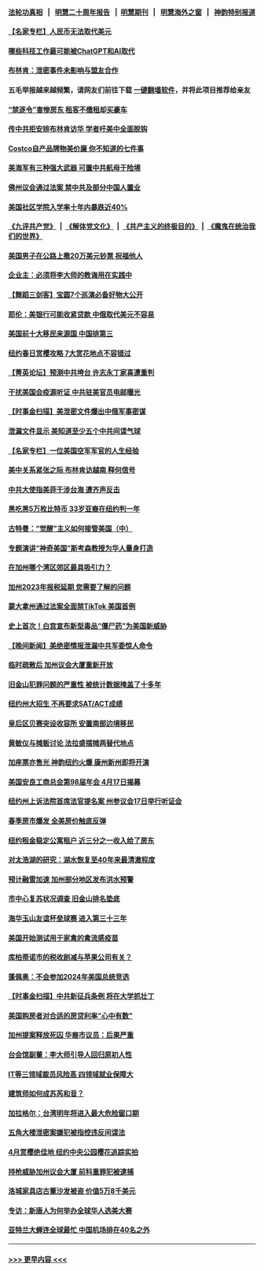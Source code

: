 #### [法轮功真相](https://github.com/gfw-breaker/truth/blob/master/README.md?t=0) &nbsp;&nbsp;|&nbsp;&nbsp; [明慧二十周年报告](https://github.com/gfw-breaker/mh-reports/blob/master/README.md?t=0) &nbsp;&nbsp;|&nbsp;&nbsp;[明慧期刊](https://github.com/gfw-breaker/mh-qikan) &nbsp;&nbsp;|&nbsp;&nbsp; [明慧海外之窗](https://github.com/gfw-breaker/mh-news/blob/master/README.md?t=0) &nbsp;&nbsp;|&nbsp;&nbsp; [神韵特别报道](https://github.com/gfw-breaker/mh-news/blob/master/shenyun.md?t=0)
#### [【名家专栏】人民币无法取代美元](../pages/nsc412/n13974270.md?t=04170658) 
#### [哪些科技工作最可能被ChatGPT和AI取代](../pages/nsc412/n13973818.md?t=04170658) 
#### [布林肯：泄密事件未影响与盟友合作](../pages/nsc412/n13974368.md?t=04170658) 
#### 五毛举报越来越频繁，请网友们前往下载 [一键翻墙软件](https://github.com/gfw-breaker/ssr-accounts)，并将此项目推荐给亲友
#### [“禁逐令”害惨房东 租客不缴租却买豪车](../pages/nsc412/n13970894.md?t=04170658) 
#### [传中共拒安排布林肯访华 学者吁美中全面脱钩](../pages/nsc412/n13974274.md?t=04170658) 
#### [Costco自产品牌物美价廉 你不知道的七件事](../pages/nsc412/n13971680.md?t=04170658) 
#### [美海军有三种强大武器 可置中共航母于险境](../pages/nsc412/n13970837.md?t=04170658) 
#### [佛州议会通过法案 禁中共及部分中国人置业](../pages/nsc412/n13973740.md?t=04170658) 
#### [美国社区学院入学率十年内暴跌近40%](../pages/nsc412/n13973890.md?t=04170658) 
#### [《九评共产党》](https://github.com/begood0513/9ping.md/blob/master/README.md) &nbsp;|&nbsp; [《解体党文化》](../../../../jtdwh.md/blob/master/README.md)  &nbsp;|&nbsp; [《共产主义的终极目的》](../../../../gczydzjmd.md/blob/master/README.md) &nbsp;|&nbsp; [《魔鬼在统治我们的世界》](../../../../mgztzwmdsj.md/blob/master/README.md) 
#### [美国男子在公路上撒20万美元钞票 祝福他人](../pages/nsc412/n13973904.md?t=04170658) 
#### [企业主：必须将李大师的教诲用在实践中](../pages/nsc412/n13973046.md?t=04170658) 
#### [【舞蹈三剑客】宝圆7个巡演必备好物大公开](../pages/nsc412/n13973886.md?t=04170658) 
#### [耶伦：美银行可能收紧贷款 中俄取代美元不容易](../pages/nsc412/n13973820.md?t=04170658) 
#### [美国前十大移民来源国 中国排第三](../pages/nsc412/n13973796.md?t=04170658) 
#### [纽约春日赏樱攻略 7大赏花地点不容错过](../pages/nsc412/n13973744.md?t=04170658) 
#### [【菁英论坛】预测中共垮台 许志永丁家喜遭重判](../pages/nsc412/n13973734.md?t=04170658) 
#### [干扰美国会疫源听证 中共驻美官员电邮曝光](../pages/nsc412/n13973726.md?t=04170658) 
#### [【时事金扫描】美泄密文件爆出中俄军事密谋](../pages/nsc412/n13973567.md?t=04170658) 
#### [泄漏文件显示 美知道至少五个中共间谍气球](../pages/nsc412/n13973674.md?t=04170658) 
#### [【名家专栏】一位美国空军军官的人生经验](../pages/nsc412/n13973594.md?t=04170658) 
#### [美中关系紧张之际 布林肯访越南 释何信号](../pages/nsc412/n13973687.md?t=04170658) 
#### [中共大使指美菲干涉台海 遭齐声反击](../pages/nsc412/n13973677.md?t=04170658) 
#### [黑吃黑5万枚比特币 33岁亚裔在纽约判一年](../pages/nsc412/n13973404.md?t=04170658) 
#### [古特曼：“觉醒”主义如何接管美国（中）](../pages/nsc412/n13973357.md?t=04170658) 
#### [专题演讲“神奇美国”斯考森教授为华人量身打造](../pages/nsc412/n13973501.md?t=04170658) 
#### [在加州哪个湾区郊区最具吸引力？](../pages/nsc412/n13973498.md?t=04170658) 
#### [加州2023年报税延期 您需要了解的问题](../pages/nsc412/n13973496.md?t=04170658) 
#### [蒙大拿州通过法案全面禁TikTok 美国首例](../pages/nsc412/n13973431.md?t=04170658) 
#### [史上首次！白宫宣布新型毒品“僵尸药”为美国新威胁](../pages/nsc412/n13973483.md?t=04170658) 
#### [【晚间新闻】美绝密情报泄漏中共军委惊人命令](../pages/nsc412/n13973445.md?t=04170658) 
#### [临时疏散后 加州议会大厦重新开放](../pages/nsc412/n13973473.md?t=04170658) 
#### [旧金山犯罪问题的严重性 被统计数据掩盖了十多年](../pages/nsc412/n13973460.md?t=04170658) 
#### [纽约州大招生 不再要求SAT/ACT成绩](../pages/nsc412/n13973361.md?t=04170658) 
#### [皇后区贝赛突设收容所 安置南部边境移民](../pages/nsc412/n13973409.md?t=04170658) 
#### [黄敏仪与摊贩讨论 法拉盛摆摊两替代地点](../pages/nsc412/n13973344.md?t=04170658) 
#### [加座票亦售光 神韵纽约火爆 康州新州即将开演](../pages/nsc412/n13973402.md?t=04170658) 
#### [美国安良工商总会第98届年会 4月17日揭幕](../pages/nsc412/n13973411.md?t=04170658) 
#### [纽约州上诉法院首席法官提名案 州参议会17日举行听证会](../pages/nsc412/n13973363.md?t=04170658) 
#### [春季房市爆发 全美房价触底反弹](../pages/nsc412/n13973390.md?t=04170658) 
#### [纽约租金稳定公寓租户 近三分之一收入给了房东](../pages/nsc412/n13973346.md?t=04170658) 
#### [对太浩湖的研究：湖水恢复至40年来最清澈程度](../pages/nsc412/n13973367.md?t=04170658) 
#### [预计融雪加速 加州部分地区发布洪水预警](../pages/nsc412/n13973360.md?t=04170658) 
#### [市中心复苏状况调查 旧金山排名垫底](../pages/nsc412/n13973354.md?t=04170658) 
#### [海华玉山友谊杯垒球赛 进入第三十三年](../pages/nsc412/n13973350.md?t=04170658) 
#### [美国开始测试用于家禽的禽流感疫苗](../pages/nsc412/n13973284.md?t=04170658) 
#### [库柏蒂诺市的税收剧减与苹果公司有关？](../pages/nsc412/n13973320.md?t=04170658) 
#### [蓬佩奥：不会参加2024年美国总统竞选](../pages/nsc412/n13973196.md?t=04170658) 
#### [【时事金扫描】中共新征兵条例 将在大学抓壮丁](../pages/nsc412/n13973184.md?t=04170658) 
#### [美国购房者对合适的房贷利率“心中有数”](../pages/nsc412/n13973210.md?t=04170658) 
#### [加州提案释放死囚 华裔市议员：后果严重](../pages/nsc412/n13973261.md?t=04170658) 
#### [台会馆副董：李大师引导人回归原初人性](../pages/nsc412/n13973200.md?t=04170658) 
#### [IT等三领域裁员风险高 四领域就业保障大](../pages/nsc412/n13973128.md?t=04170658) 
#### [建筑师如何成苏芮和音？](../pages/nsc412/n13973211.md?t=04170658) 
#### [加拉格尔：台湾明年将进入最大危险窗口期](../pages/nsc412/n13973088.md?t=04170658) 
#### [五角大楼泄密案嫌犯被指控违反间谍法](../pages/nsc412/n13973177.md?t=04170658) 
#### [4月赏樱绝佳地 纽约中央公园樱花追踪实拍](../pages/nsc412/n13973123.md?t=04170658) 
#### [持枪威胁加州议会大厦 前科重罪犯被逮捕](../pages/nsc412/n13973186.md?t=04170658) 
#### [洛城家具店古董沙发被盗 价值5万8千美元](../pages/nsc412/n13973115.md?t=04170658) 
#### [专访：新唐人为何举办全球华人选美大赛](../pages/nsc412/n13973089.md?t=04170658) 
#### [亚特兰大蝉连全球最忙  中国机场排在40名之外](../pages/nsc412/n13973137.md?t=04170658) 

----
#### [ >>> 更早内容 <<< ](../indexes/nsc412-earlier.md)
